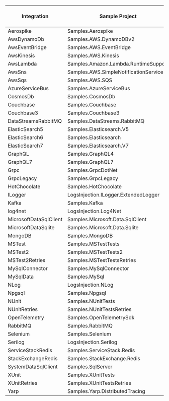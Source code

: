 | Integration | Sample Project | Minimum Version Tested | Maximum Version Tested |
|------------|----------------|----------------------|----------------------|
| Aerospike | Samples.Aerospike | 4.0.3 | 7.4.0 |
| AwsDynamoDb | Samples.AWS.DynamoDBv2 | 3.1.5.3 | 3.7.403.4 |
| AwsEventBridge | Samples.AWS.EventBridge | 3.3.102.16 | 3.7.401.52 |
| AwsKinesis | Samples.AWS.Kinesis | 3.1.3.5 | 3.7.402.31 |
| AwsLambda | Samples.Amazon.Lambda.RuntimeSupport | 1.4.0 | 1.12.0 |
| AwsSns | Samples.AWS.SimpleNotificationService | 3.1.2.1 | 3.7.400.54 |
| AwsSqs | Samples.AWS.SQS | 3.1.0.13 | 3.7.400.54 |
| AzureServiceBus | Samples.AzureServiceBus | 7.4.0 | 7.17.5 |
| CosmosDb | Samples.CosmosDb | 3.6.0 | 3.46.0 |
| Couchbase | Samples.Couchbase | 2.4.8 | 2.7.27 |
| Couchbase3 | Samples.Couchbase3 | 3.0.7 | 3.6.4 |
| DataStreamsRabbitMQ | Samples.DataStreams.RabbitMQ | 3.6.9 | 6.8.1 |
| ElasticSearch5 | Samples.Elasticsearch.V5 | 5.3.1 | 5.6.6 |
| ElasticSearch6 | Samples.Elasticsearch | 6.0.2 | 6.8.11 |
| ElasticSearch7 | Samples.Elasticsearch.V7 | 7.0.1 | 7.17.5 |
| GraphQL | Samples.GraphQL4 | 4.1.0 | 5.4.0 |
| GraphQL7 | Samples.GraphQL7 | 7.0.2 | 7.9.0 |
| Grpc | Samples.GrpcDotNet | 2.23.2 | 2.66.0 |
| GrpcLegacy | Samples.GrpcLegacy | 2.23.1 | 2.46.6 |
| HotChocolate | Samples.HotChocolate | 11.0.9 | 13.9.14 |
| ILogger | LogsInjection.ILogger.ExtendedLogger | 8.0.0 | 8.10.0 |
| Kafka | Samples.Kafka | 1.4.4 | 2.6.1 |
| log4net | LogsInjection.Log4Net | 1.2.11 | 3.0.3 |
| MicrosoftDataSqlClient | Samples.Microsoft.Data.SqlClient | 1.0.19269.1 | 5.2.2 |
| MicrosoftDataSqlite | Samples.Microsoft.Data.Sqlite | 2.0.1 | 8.0.11 |
| MongoDB | Samples.MongoDB | 2.0.2 | 2.30.0 |
| MSTest | Samples.MSTestTests | 2.0.0 | 3.6.3 |
| MSTest2 | Samples.MSTestTests2 | 2.0.0 | 3.6.3 |
| MSTest2Retries | Samples.MSTestTestsRetries | 2.0.0 | 3.6.3 |
| MySqlConnector | Samples.MySqlConnector | 0.61.0 | 2.4.0 |
| MySqlData | Samples.MySql | 6.7.9 | 9.1.0 |
| NLog | LogsInjection.NLog | 1.0.0.505 | 5.3.4 |
| Npgsql | Samples.Npgsql | 4.0.17 | 8.0.6 |
| NUnit | Samples.NUnitTests | 3.6.1 | 4.2.2 |
| NUnitRetries | Samples.NUnitTestsRetries | 3.6.1 | 4.2.2 |
| OpenTelemetry | Samples.OpenTelemetrySdk | 1.0.1 | 1.10.0 |
| RabbitMQ | Samples.RabbitMQ | 3.6.9 | 6.8.1 |
| Selenium | Samples.Selenium | 4.0.1 | 4.26.1 |
| Serilog | LogsInjection.Serilog | 1.0.3 | 4.1.0 |
| ServiceStackRedis | Samples.ServiceStack.Redis | 4.0.62 | 8.4.0 |
| StackExchangeRedis | Samples.StackExchange.Redis | 1.0.488 | 2.8.16 |
| SystemDataSqlClient | Samples.SqlServer | 4.1.0 | 4.9.0 |
| XUnit | Samples.XUnitTests | 2.2.0 | 2.9.2 |
| XUnitRetries | Samples.XUnitTestsRetries | 2.2.0 | 2.9.2 |
| Yarp | Samples.Yarp.DistributedTracing | 1.0.1 | 2.2.0 |
